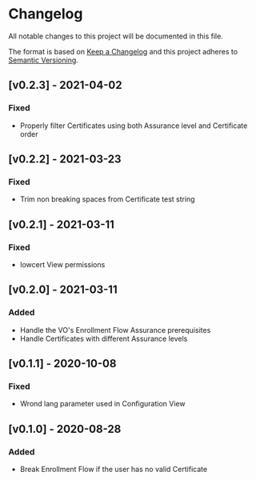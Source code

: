 # Changelog

All notable changes to this project will be documented in this file.

The format is based on [Keep a Changelog](https://keepachangelog.com/en/1.0.0/)
and this project adheres to [Semantic Versioning](https://semver.org/spec/v2.0.0.html).

## [v0.2.3] - 2021-04-02
### Fixed
- Properly filter Certificates using both Assurance level and Certificate order

## [v0.2.2] - 2021-03-23
### Fixed
- Trim non breaking spaces from Certificate test string

## [v0.2.1] - 2021-03-11
### Fixed
- lowcert View permissions

## [v0.2.0] - 2021-03-11
### Added
- Handle the VO's Enrollment Flow Assurance prerequisites
- Handle Certificates with different Assurance levels

## [v0.1.1] - 2020-10-08
### Fixed
- Wrond lang parameter used in Configuration View

## [v0.1.0] - 2020-08-28
### Added
- Break Enrollment Flow if the user has no valid Certificate